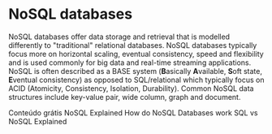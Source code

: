 # NoSQL databases

NoSQL databases offer data storage and retrieval that is modelled differently to "traditional" relational databases. NoSQL databases typically focus more on horizontal scaling, eventual consistency, speed and flexibility and is used commonly for big data and real-time streaming applications.
NoSQL is often described as a BASE system (**B**asically **A**vailable, **S**oft state, **E**ventual consistency) as opposed to SQL/relational which typically focus on ACID (Atomicity, Consistency, Isolation, Durability). Common NoSQL data structures include key-value pair, wide column, graph and document.

<ResourceGroupTitle>Conteúdo grátis</ResourceGroupTitle>
<BadgeLink colorScheme='yellow' badgeText='Read' href='https://www.mongodb.com/nosql-explained'>NoSQL Explained</BadgeLink>
<BadgeLink badgeText='Watch' href='https://www.youtube.com/watch?v=0buKQHokLK8'>How do NoSQL Databases work</BadgeLink>
<BadgeLink badgeText='Watch' href='https://www.youtube.com/watch?v=ruz-vK8IesE'>SQL vs NoSQL Explained</BadgeLink>
